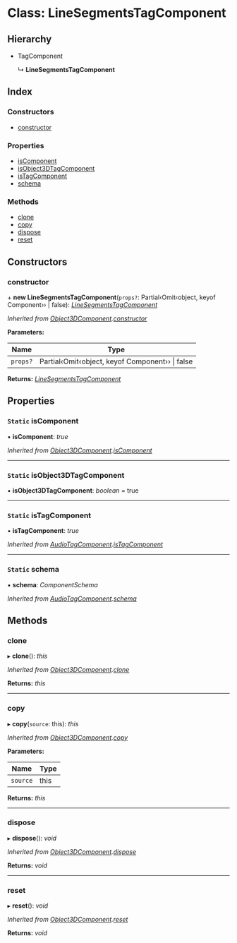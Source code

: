 
# Class: LineSegmentsTagComponent

## Hierarchy

* TagComponent

  ↳ **LineSegmentsTagComponent**

## Index

### Constructors

* [constructor](linesegmentstagcomponent.md#constructor)

### Properties

* [isComponent](linesegmentstagcomponent.md#static-iscomponent)
* [isObject3DTagComponent](linesegmentstagcomponent.md#static-isobject3dtagcomponent)
* [isTagComponent](linesegmentstagcomponent.md#static-istagcomponent)
* [schema](linesegmentstagcomponent.md#static-schema)

### Methods

* [clone](linesegmentstagcomponent.md#clone)
* [copy](linesegmentstagcomponent.md#copy)
* [dispose](linesegmentstagcomponent.md#dispose)
* [reset](linesegmentstagcomponent.md#reset)

## Constructors

###  constructor

\+ **new LineSegmentsTagComponent**(`props?`: Partial‹Omit‹object, keyof Component<any>›› | false): *[LineSegmentsTagComponent](linesegmentstagcomponent.md)*

*Inherited from [Object3DComponent](object3dcomponent.md).[constructor](object3dcomponent.md#constructor)*

**Parameters:**

Name | Type |
------ | ------ |
`props?` | Partial‹Omit‹object, keyof Component<any>›› &#124; false |

**Returns:** *[LineSegmentsTagComponent](linesegmentstagcomponent.md)*

## Properties

### `Static` isComponent

▪ **isComponent**: *true*

*Inherited from [Object3DComponent](object3dcomponent.md).[isComponent](object3dcomponent.md#static-iscomponent)*

___

### `Static` isObject3DTagComponent

▪ **isObject3DTagComponent**: *boolean* = true

___

### `Static` isTagComponent

▪ **isTagComponent**: *true*

*Inherited from [AudioTagComponent](audiotagcomponent.md).[isTagComponent](audiotagcomponent.md#static-istagcomponent)*

___

### `Static` schema

▪ **schema**: *ComponentSchema*

*Inherited from [AudioTagComponent](audiotagcomponent.md).[schema](audiotagcomponent.md#static-schema)*

## Methods

###  clone

▸ **clone**(): *this*

*Inherited from [Object3DComponent](object3dcomponent.md).[clone](object3dcomponent.md#clone)*

**Returns:** *this*

___

###  copy

▸ **copy**(`source`: this): *this*

*Inherited from [Object3DComponent](object3dcomponent.md).[copy](object3dcomponent.md#copy)*

**Parameters:**

Name | Type |
------ | ------ |
`source` | this |

**Returns:** *this*

___

###  dispose

▸ **dispose**(): *void*

*Inherited from [Object3DComponent](object3dcomponent.md).[dispose](object3dcomponent.md#dispose)*

**Returns:** *void*

___

###  reset

▸ **reset**(): *void*

*Inherited from [Object3DComponent](object3dcomponent.md).[reset](object3dcomponent.md#reset)*

**Returns:** *void*
